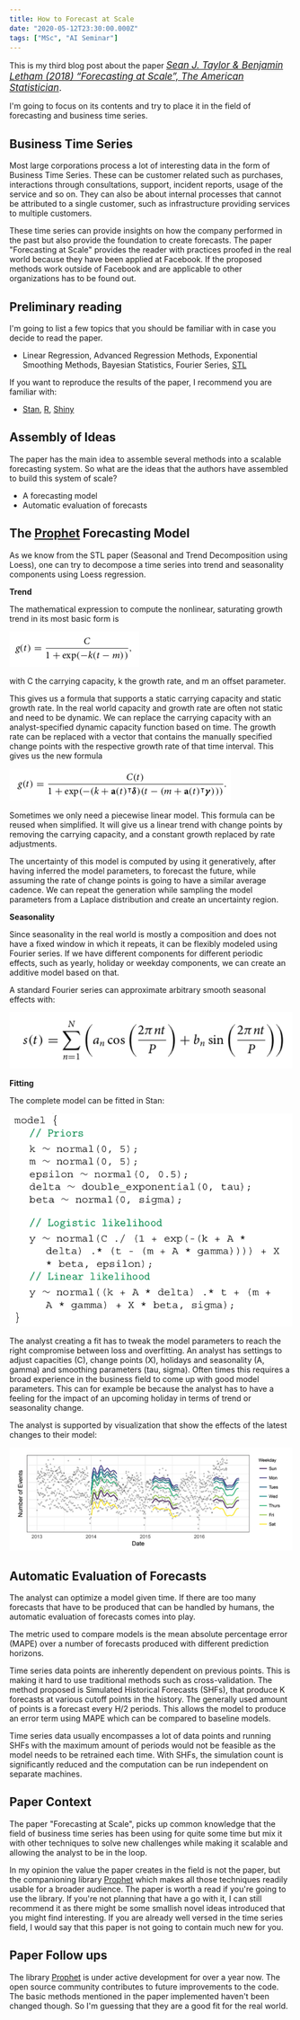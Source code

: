 ```yaml
---
title: How to Forecast at Scale
date: "2020-05-12T23:30:00.000Z"
tags: ["MSc", "AI Seminar"]
---
```


This is my third blog post about the paper 
<span style="font-size: 1.2em"> _[Sean J. Taylor & Benjamin Letham (2018) “Forecasting at Scale”, The American Statistician](https://amstat.tandfonline.com/doi/full/10.1080/00031305.2017.1380080)_.</span>

I'm going to focus on its contents and try to place it in the field of forecasting and business time series.

## Business Time Series

Most large corporations process a lot of interesting data in the form of Business Time Series. These can be customer 
related such as purchases, interactions through consultations, support, incident reports, usage of the service and so 
on. They can also be about internal processes that cannot be attributed to a single customer, such as infrastructure
providing services to multiple customers.

These time series can provide insights on how the company performed in the past but also provide the foundation to 
create forecasts. The paper "Forecasting at Scale" provides the reader with practices proofed in
the real world because they have been applied at Facebook. If the proposed methods work outside of Facebook and are
applicable to other organizations has to be found out. 

## Preliminary reading

I'm going to list a few topics that you should be familiar with in case you decide to read the paper.

* Linear Regression, Advanced Regression Methods, Exponential Smoothing Methods, Bayesian Statistics, Fourier Series,
  [STL](http://bit.ly/stl1990)

If you want to reproduce the results of the paper, I recommend you are familiar with:

* [Stan](https://www.jstatsoft.org/article/view/v076i01), [R](https://www.r-project.org/), [Shiny](https://shiny.rstudio.com/)

## Assembly of Ideas

The paper has the main idea to assemble several methods into a scalable forecasting system. So what are the ideas 
that the authors have assembled to build this system of scale?

* A forecasting model
* Automatic evaluation of forecasts

## The [Prophet](https://facebook.github.io/prophet/) Forecasting Model

As we know from the STL paper (Seasonal and Trend Decomposition using Loess), one can try to decompose a time series 
into trend and seasonality components using Loess regression. 

__Trend__

The mathematical expression to compute the nonlinear, saturating growth trend in its most basic form is 

![standard trend formula](standard-trend.png)

with C the carrying capacity, k the growth rate, and m an offset parameter.

This gives us a formula that supports a static carrying capacity and static growth rate. In the real world capacity and 
growth rate are often not static and need to be dynamic. We can replace the carrying 
capacity with an analyst-specified dynamic capacity function based on time. The growth rate can be replaced with a vector that contains the
manually specified change points with the respective growth rate of that time interval. This gives us the new formula

![prophet trend formula](prophet-trend.png)

Sometimes we only need a piecewise linear model. This formula can be reused when simplified. It will give us a linear trend 
with change points by removing the carrying capacity, and a constant growth replaced by rate adjustments.

The uncertainty of this model is computed by using it generatively, after having inferred the model parameters, to 
forecast the future, while assuming the rate of change points is going to have a similar average cadence. We can repeat
the generation while sampling the model parameters from a Laplace distribution and create an uncertainty region.

__Seasonality__

Since seasonality in the real world is mostly a composition and does not have a fixed window in which it repeats, it
can be flexibly modeled using Fourier series. If we have different components for different periodic effects, such as
yearly, holiday or weekday components, we can create an additive model based on that.

A standard Fourier series can approximate arbitrary smooth seasonal effects with:

![fourier series](fourier-series.png)


__Fitting__

The complete model can be fitted in Stan:
 
![model-stan](model-stan.png)

The analyst creating a fit has to tweak the model parameters to reach the right compromise between loss and 
overfitting. An analyst has settings to adjust capacities (C), change points (X), holidays and seasonality (A, gamma) and 
smoothing parameters (tau, sigma). Often times this requires a broad experience in the business field to come up with 
good model parameters. This can for example be because the analyst has to have a feeling for the impact of an upcoming 
holiday in terms of trend or seasonality change.

The analyst is supported by visualization that show the effects of the latest changes to their model:

![fit visualization](fit-viz.png)

## Automatic Evaluation of Forecasts

The analyst can optimize a model given time. If there are too many forecasts that have to be produced that can be 
handled by humans, the automatic evaluation of forecasts comes into play.

The metric used to compare models is the mean absolute percentage error (MAPE) over a number of forecasts produced with
different prediction horizons.

Time series data points are inherently dependent on previous points. This is making it hard to use traditional methods
such as cross-validation. The method proposed is Simulated Historical Forecasts (SHFs), that produce K forecasts at 
various cutoff points in the history. The generally used amount of points is a forecast every H/2 periods. This allows
the model to produce an error term using MAPE which can be compared to baseline models. 

Time series data usually encompasses a lot of data points and running SHFs with the maximum amount of periods would not
be feasible as the model needs to be retrained each time. With SHFs, the simulation count is significantly reduced and
the computation can be run independent on separate machines.


## Paper Context

The paper "Forecasting at Scale", picks up common knowledge that the field of business time series has been using for
quite some time but mix it with other techniques to solve new challenges while making it scalable and allowing the
analyst to be in the loop.

In my opinion the value the paper creates in the field is not the paper, but the companioning library [Prophet](https://facebook.github.io/prophet/) which
makes all those techniques readily usable for a broader audience. The paper is worth a read if you're going to use the
library. If you're not planning that have a go with it, I can still recommend it as there might be some smallish novel
ideas introduced that you might find interesting. If you are already well versed in the time series field, I would say
that this paper is not going to contain much new for you. 

## Paper Follow ups

The library [Prophet](https://facebook.github.io/prophet/) is under active development for over a year now. The open source community contributes to future
improvements to the code. The basic methods mentioned in the paper implemented haven't been changed though. So I'm
guessing that they are a good fit for the real world.

